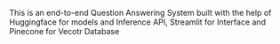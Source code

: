 This is an end-to-end Question Answering System built with the help of Huggingface for models and Inference API, Streamlit for Interface and Pinecone for Vecotr Database

